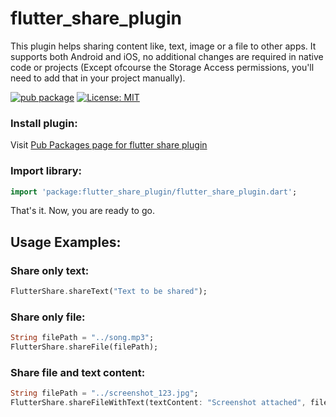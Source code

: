 # flutter_share_plugin
This plugin helps sharing content like, text, image or a file to other apps.
It supports both Android and iOS, no additional changes are required in native code or projects (Except ofcourse the Storage Access permissions, you'll need to add that in your project manually).

[![pub package](https://img.shields.io/pub/v/flutter_share_plugin.svg)](https://pub.dev/packages/flutter_share_plugin)
[![License: MIT](https://img.shields.io/badge/License-MIT-blue.svg)](https://opensource.org/licenses/MIT)

### Install plugin:
Visit [Pub Packages page for flutter share plugin](https://pub.dev/packages/flutter_share_plugin#-installing-tab-)

### Import library:
```dart
import 'package:flutter_share_plugin/flutter_share_plugin.dart';
```
That's it. Now, you are ready to go.


## Usage Examples:

### Share only text:
```dart
FlutterShare.shareText("Text to be shared");
```

### Share only file:
```dart
String filePath = "../song.mp3";
FlutterShare.shareFile(filePath);
```

### Share file and text content:
```dart
String filePath = "../screenshot_123.jpg";
FlutterShare.shareFileWithText(textContent: "Screenshot attached", filePath: filePath);
```
